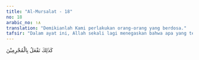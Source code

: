 ```yaml
---
title: "Al-Mursalat - 18"
no: 18
arabic_no: ١٨
translation: "Demikianlah Kami perlakukan orang-orang yang berdosa."
tafsir: "Dalam ayat ini, Allah sekali lagi menegaskan bahwa apa yang telah diperbuat-Nya terhadap umat dahulu akan sama saja dengan apa yang dilakukan-Nya terhadap umat sekarang. Sebab sunnah-Nya sejak dahulu sampai sekarang tetap sama, tidak akan berubah sedikit pun. Begitulah Dia telah menghancurkan orang-orang yang berdosa akibat perbuatan dan sikap mereka yang mendustai-Nya."
---
```

كَذٰلِكَ نَفْعَلُ بِالْمُجْرِمِيْنَ 